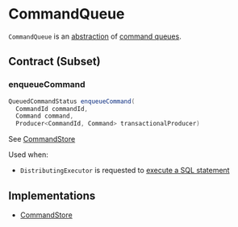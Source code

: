 # CommandQueue

`CommandQueue` is an [abstraction](#contract) of [command queues](#implementations).

## Contract (Subset)

### <span id="enqueueCommand"> enqueueCommand

```java
QueuedCommandStatus enqueueCommand(
  CommandId commandId,
  Command command,
  Producer<CommandId, Command> transactionalProducer)
```

See [CommandStore](CommandStore.md#enqueueCommand)

Used when:

* `DistributingExecutor` is requested to [execute a SQL statement](DistributingExecutor.md#execute)

## Implementations

* [CommandStore](CommandStore.md)
